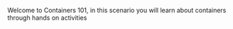 Welcome to Containers 101, in this scenario you will learn about containers through hands on activities
